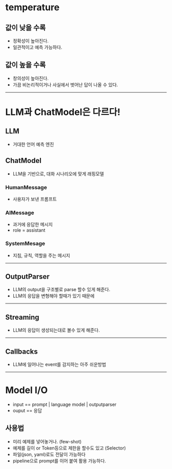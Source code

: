 
# temperature
## 값이 낮을 수록
- 정확성이 높아진다.
- 일관적이고 예측 가능하다.
## 값이 높을 수록
- 창의성이 높아진다.
- 가끔 비논리적이거나 사실에서 벗어난 답이 나올 수 있다.
****
# LLM과 ChatModel은 다르다!
## LLM
- 거대한 언어 예측 엔진
## ChatModel
- LLM을 기반으로, 대화 시나리오에 맞게 래핑모델
### HumanMessage
- 사용자가 보낸 프롬프트
### AIMessage
- 과거에 응답한 메시지
- role = assistant
### SystemMesage
- 지침, 규칙, 역할을 주는 메시지
****
## OutputParser
- LLM의 output을 구조별로 parse 할수 있게 해준다.
- LLM의 응답을 변형해야 할때가 있기 때문에
****
## Streaming
- LLM의 응답이 생성되는대로 볼수 있게 해준다.
****
## Callbacks
- LLM에 일어나는 event를 감지하는 아주 쉬운방법
****
# Model I/O
- input == prompt | language model | outputparser
- ouput == 응답
## 사용법
- 미리 예제를 넣어놓거나. (few-shot)
- 예제를 길이 or Token등으로 제한을 할수도 있고 (Selector)
- 파일(json, yaml)로도 전달이 가능하다
- pipeline으로 prompt를 이어 붙여 활용 가능하다.